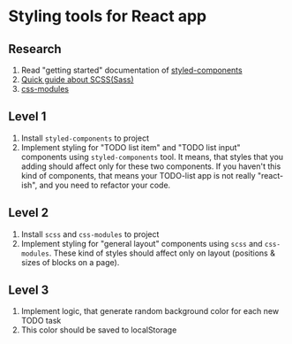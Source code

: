 # Styling tools for React app

## Research
1. Read "getting started" documentation of [styled-components](https://styled-components.com/)
2. [Quick guide about SCSS(Sass)](https://sass-lang.com/guide)
3. [css-modules](https://github.com/css-modules/css-modules)

## Level 1

1. Install `styled-components` to project
2. Implement styling for "TODO list item" and "TODO list input" components using `styled-components` tool. It means, that styles that you adding should affect only for these two components. If you haven't this kind of components, that means your TODO-list app is not really "react-ish", and you need to refactor your code.

## Level 2

1. Install `scss` and `css-modules` to project
2. Implement styling for "general layout" components using `scss` and `css-modules`. These kind of styles should affect only on layout (positions & sizes of blocks on a page).

## Level 3

1. Implement logic, that generate random background color for each new TODO task
2. This color should be saved to localStorage
